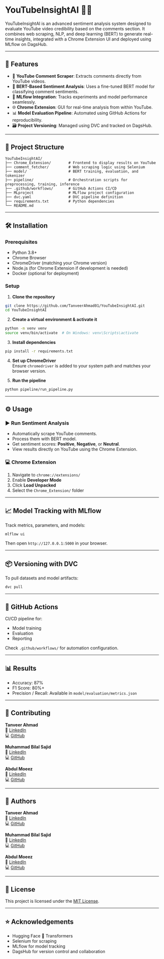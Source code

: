 # YouTubeInsightAI 🎥🧠

YouTubeInsightAI is an advanced sentiment analysis system designed to evaluate YouTube video credibility based on the comments section. It combines web scraping, NLP, and deep learning (BERT) to generate real-time insights, integrated with a Chrome Extension UI and deployed using MLflow on DagsHub.

---

## 🚀 Features

- 🔎 **YouTube Comment Scraper**: Extracts comments directly from YouTube videos.
- 🧠 **BERT-Based Sentiment Analysis**: Uses a fine-tuned BERT model for classifying comment sentiments.
- 🧪 **MLflow Integration**: Tracks experiments and model performance seamlessly.
- 🌐 **Chrome Extension**: GUI for real-time analysis from within YouTube.
- 📊 **Model Evaluation Pipeline**: Automated using GitHub Actions for reproducibility.
- 🗃️ **Project Versioning**: Managed using DVC and tracked on DagsHub.

---

## 📁 Project Structure

```
YouTubeInsightAI/
├── Chrome_Extension/        # Frontend to display results on YouTube
├── comment_fetcher/         # Web scraping logic using Selenium
├── model/                   # BERT training, evaluation, and tokenizer
├── pipeline/                # Orchestration scripts for preprocessing, training, inference
├── .github/workflows/       # GitHub Actions CI/CD
├── MLproject                # MLflow project configuration
├── dvc.yaml                 # DVC pipeline definition
├── requirements.txt         # Python dependencies
└── README.md
```

---

## 🛠️ Installation

### Prerequisites

- Python 3.8+
- Chrome Browser
- ChromeDriver (matching your Chrome version)
- Node.js (for Chrome Extension if development is needed)
- Docker (optional for deployment)

### Setup

1. **Clone the repository**  
```bash
git clone https://github.com/TanveerAhmad01/YouTubeInsightAI.git
cd YouTubeInsightAI
```

2. **Create a virtual environment & activate it**  
```bash
python -m venv venv
source venv/bin/activate  # On Windows: venv\Scripts\activate
```

3. **Install dependencies**  
```bash
pip install -r requirements.txt
```

4. **Set up ChromeDriver**  
Ensure `chromedriver` is added to your system path and matches your browser version.

5. **Run the pipeline**  
```bash
python pipeline/run_pipeline.py
```

---

## ⚙️ Usage

### ▶️ Run Sentiment Analysis

- Automatically scrape YouTube comments.
- Process them with BERT model.
- Get sentiment scores: **Positive**, **Negative**, or **Neutral**.
- View results directly on YouTube using the Chrome Extension.

### 💻 Chrome Extension

1. Navigate to `chrome://extensions/`
2. Enable **Developer Mode**
3. Click **Load Unpacked**
4. Select the `Chrome_Extension/` folder

---

## 📈 Model Tracking with MLflow

Track metrics, parameters, and models:

```bash
mlflow ui
```

Then open `http://127.0.0.1:5000` in your browser.

---

## 📦 Versioning with DVC

To pull datasets and model artifacts:

```bash
dvc pull
```

---

## 🤖 GitHub Actions

CI/CD pipeline for:
- Model training
- Evaluation
- Reporting

Check `.github/workflows/` for automation configuration.

---

## 📊 Results

- Accuracy: 87%
- F1 Score: 80%+
- Precision / Recall: Available in `model/evaluation/metrics.json`

---

## 🤝 Contributing

**Tanveer Ahmad**  
🔗 [LinkedIn](https://www.linkedin.com/in/tanveer-ahmad-22431529a/)  
💻 [GitHub](https://github.com/TanveerAhmad01)

**Muhammad Bilal Sajid**  
🔗 [LinkedIn](https://www.linkedin.com/in/muhammad-bilal-sajid-/)  
💻 [GitHub](https://github.com/BilalSajid202)

**Abdul Moeez**  
🔗 [LinkedIn](https://www.linkedin.com/in/abdulmoeez1/)  
💻 [GitHub](https://github.com/mianabdulmoez)


---

## 👤 Authors

**Tanveer Ahmad**  
🔗 [LinkedIn](https://www.linkedin.com/in/tanveer-ahmad-22431529a/)  
💻 [GitHub](https://github.com/TanveerAhmad01)

**Muhammad Bilal Sajid**  
🔗 [LinkedIn](https://www.linkedin.com/in/muhammad-bilal-sajid-/)  
💻 [GitHub](https://github.com/BilalSajid202)

**Abdul Moeez**  
🔗 [LinkedIn](https://www.linkedin.com/in/abdulmoeez1/)  
💻 [GitHub](https://github.com/mianabdulmoez)

---

## 📜 License

This project is licensed under the [MIT License](LICENSE).

---


## ⭐ Acknowledgements

- Hugging Face 🤗 Transformers
- Selenium for scraping
- MLflow for model tracking
- DagsHub for version control and collaboration
